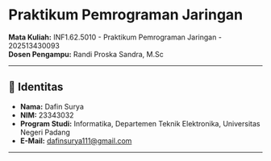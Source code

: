 # Praktikum Pemrograman Jaringan  
**Mata Kuliah:** INF1.62.5010 - Praktikum Pemrograman Jaringan - 202513430093<br>
**Dosen Pengampu:** Randi Proska Sandra, M.Sc  

---

## 👤 Identitas  
- **Nama:** Dafin Surya
- **NIM:** 23343032
- **Program Studi:** Informatika, Departemen Teknik Elektronika, Universitas Negeri Padang  
- **E-Mail:** dafinsurya111@gmail.com

---

